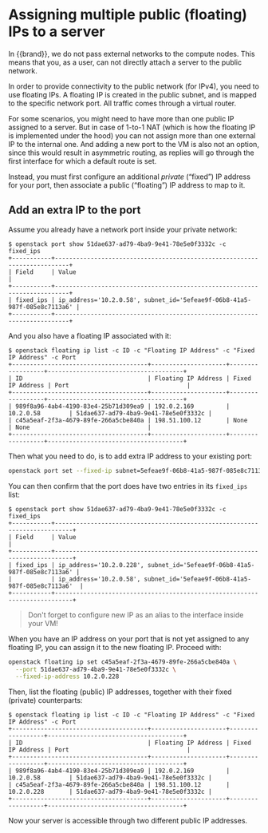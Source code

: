 # Assigning multiple public (floating) IPs to a server

In {{brand}}, we do not pass external networks to the compute nodes.
This means that you, as a user, can not directly attach a server to the public network.

In order to provide connectivity to the public network (for IPv4), you need to use floating IPs.
A floating IP is created in the public subnet, and is mapped to the specific network port.
All traffic comes through a virtual router.

For some scenarios, you might need to have more than one public IP assigned to a server.
But in case of 1-to-1 NAT (which is how the floating IP is implemented under the hood) you can not assign more than one external IP to the internal one.
And adding a new port to the VM is also not an option, since this would result in asymmetric routing, as replies will go through the first interface for which a default route is set.

Instead, you must first configure an additional *private* (“fixed”) IP address for your port, then associate a public (“floating”) IP address to map to it.


## Add an extra IP to the port

Assume you already have a network port inside your private network:

```console
$ openstack port show 51dae637-ad79-4ba9-9e41-78e5e0f3332c -c fixed_ips
+-----------+--------------------------------------------------------------------------+
| Field     | Value                                                                    |
+-----------+--------------------------------------------------------------------------+
| fixed_ips | ip_address='10.2.0.58', subnet_id='5efeae9f-06b8-41a5-987f-085e8c7113a6' |
+-----------+--------------------------------------------------------------------------+
```

And you also have a floating IP associated with it:

```console
$ openstack floating ip list -c ID -c "Floating IP Address" -c "Fixed IP Address" -c Port
+--------------------------------------+---------------------+------------------+--------------------------------------+
| ID                                   | Floating IP Address | Fixed IP Address | Port                                 |
+--------------------------------------+---------------------+------------------+--------------------------------------+
| 989f8a96-4ab4-4190-83e4-25b71d309ea9 | 192.0.2.169         | 10.2.0.58        | 51dae637-ad79-4ba9-9e41-78e5e0f3332c |
| c45a5eaf-2f3a-4679-89fe-266a5cbe840a | 198.51.100.12       | None             | None                                 |
+--------------------------------------+---------------------+------------------+--------------------------------------+
```

Then what you need to do, is to add extra IP address to your existing port:

```bash
openstack port set --fixed-ip subnet=5efeae9f-06b8-41a5-987f-085e8c7113a6 51dae637-ad79-4ba9-9e41-78e5e0f3332c
```

You can then confirm that the port does have two entries in its `fixed_ips` list:

```console
$ openstack port show 51dae637-ad79-4ba9-9e41-78e5e0f3332c -c fixed_ips
+-----------+---------------------------------------------------------------------------+
| Field     | Value                                                                     |
+-----------+---------------------------------------------------------------------------+
| fixed_ips | ip_address='10.2.0.228', subnet_id='5efeae9f-06b8-41a5-987f-085e8c7113a6' |
|           | ip_address='10.2.0.58', subnet_id='5efeae9f-06b8-41a5-987f-085e8c7113a6'  |
+-----------+---------------------------------------------------------------------------+
```

> Don't forget to configure new IP as an alias to the interface inside your VM!

When you have an IP address on your port that is not yet assigned to any floating IP, you can assign it to the new floating IP.
Proceed with:

```bash
openstack floating ip set c45a5eaf-2f3a-4679-89fe-266a5cbe840a \
  --port 51dae637-ad79-4ba9-9e41-78e5e0f3332c \
  --fixed-ip-address 10.2.0.228
```

Then, list the floating (public) IP addresses, together with their fixed (private) counterparts:


```console
$ openstack floating ip list -c ID -c "Floating IP Address" -c "Fixed IP Address" -c Port
+--------------------------------------+---------------------+------------------+--------------------------------------+
| ID                                   | Floating IP Address | Fixed IP Address | Port                                 |
+--------------------------------------+---------------------+------------------+--------------------------------------+
| 989f8a96-4ab4-4190-83e4-25b71d309ea9 | 192.0.2.169         | 10.2.0.58        | 51dae637-ad79-4ba9-9e41-78e5e0f3332c |
| c45a5eaf-2f3a-4679-89fe-266a5cbe840a | 198.51.100.12       | 10.2.0.228       | 51dae637-ad79-4ba9-9e41-78e5e0f3332c |
+--------------------------------------+---------------------+------------------+--------------------------------------+
```

Now your server is accessible through two different public IP addresses.
